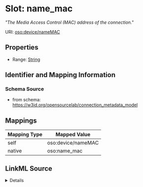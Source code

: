 

# Slot: name_mac


_"The Media Access Control (MAC) address of the connection."_





URI: [oso:device/nameMAC](http://w3id.org/oso/device/nameMAC)



<!-- no inheritance hierarchy -->








## Properties

* Range: [String](String.md)





## Identifier and Mapping Information







### Schema Source


* from schema: https://w3id.org/opensourcelab/connection_metadata_model




## Mappings

| Mapping Type | Mapped Value |
| ---  | ---  |
| self | oso:device/nameMAC |
| native | oso:name_mac |




## LinkML Source

<details>
```yaml
name: name_mac
description: '"The Media Access Control (MAC) address of the connection."'
from_schema: https://w3id.org/opensourcelab/connection_metadata_model
rank: 1000
slot_uri: oso:device/nameMAC
alias: name_mac
range: string
required: false

```
</details>